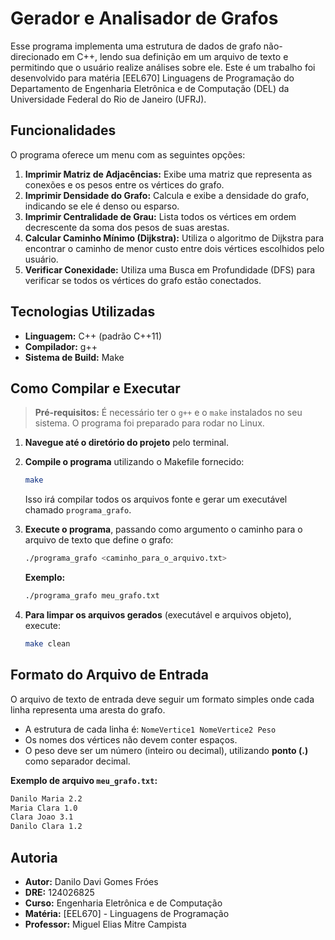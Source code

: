 # Gerador e Analisador de Grafos

Esse programa implementa uma estrutura de dados de grafo não-direcionado em C++, lendo sua definição em um arquivo de texto e permitindo que o usuário realize análises sobre ele.
Este é um trabalho foi desenvolvido para matéria [EEL670] Linguagens de Programação do Departamento de Engenharia Eletrônica e de Computação (DEL) da Universidade Federal do Rio de Janeiro (UFRJ).

## Funcionalidades

O programa oferece um menu com as seguintes opções:

1.  **Imprimir Matriz de Adjacências:** Exibe uma matriz que representa as conexões e os pesos entre os vértices do grafo.
2.  **Imprimir Densidade do Grafo:** Calcula e exibe a densidade do grafo, indicando se ele é denso ou esparso.
3.  **Imprimir Centralidade de Grau:** Lista todos os vértices em ordem decrescente da soma dos pesos de suas arestas.
4.  **Calcular Caminho Mínimo (Dijkstra):** Utiliza o algoritmo de Dijkstra para encontrar o caminho de menor custo entre dois vértices escolhidos pelo usuário.
5.  **Verificar Conexidade:** Utiliza uma Busca em Profundidade (DFS) para verificar se todos os vértices do grafo estão conectados.

## Tecnologias Utilizadas

* **Linguagem:** C++ (padrão C++11)
* **Compilador:** g++
* **Sistema de Build:** Make

## Como Compilar e Executar

> **Pré-requisitos:** É necessário ter o `g++` e o `make` instalados no seu sistema. 
> O programa foi preparado para rodar no Linux.

1.  **Navegue até o diretório do projeto** pelo terminal.

2.  **Compile o programa** utilizando o Makefile fornecido:
    ```bash
    make
    ```
    Isso irá compilar todos os arquivos fonte e gerar um executável chamado `programa_grafo`.

3.  **Execute o programa**, passando como argumento o caminho para o arquivo de texto que define o grafo:
    ```bash
    ./programa_grafo <caminho_para_o_arquivo.txt>
    ```
    **Exemplo:**
    ```bash
    ./programa_grafo meu_grafo.txt
    ```

4.  **Para limpar os arquivos gerados** (executável e arquivos objeto), execute:
    ```bash
    make clean
    ```

## Formato do Arquivo de Entrada

O arquivo de texto de entrada deve seguir um formato simples onde cada linha representa uma aresta do grafo.

* A estrutura de cada linha é: `NomeVertice1 NomeVertice2 Peso`
* Os nomes dos vértices não devem conter espaços.
* O peso deve ser um número (inteiro ou decimal), utilizando **ponto (.)** como separador decimal.

**Exemplo de arquivo `meu_grafo.txt`:**

```txt
Danilo Maria 2.2
Maria Clara 1.0
Clara Joao 3.1
Danilo Clara 1.2
```

## Autoria

- **Autor:** Danilo Davi Gomes Fróes
- **DRE:** 124026825
- **Curso:** Engenharia Eletrônica e de Computação
- **Matéria:** [EEL670] - Linguagens de Programação
- **Professor:** Miguel Elias Mitre Campista
